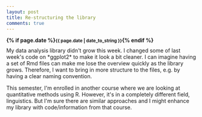 ```yaml
---
layout: post
title: Re-structuring the library
comments: true
---
```

<div style="font-weight:bold; margin-bottom:10px;">
{% if page.date %}<small>{{ page.date | date_to_string }}</small>{% endif %}
</div>
My data analysis library didn't grow this week. I changed some of last week's code on *ggplot2* to make it look a bit cleaner. I can imagine having a set of Rmd files can make me lose the overview quickly as the library grows. Therefore, I want to bring in more structure to the files, e.g. by having a clear naming convention.

This semester, I'm enrolled in another course where we are looking at quantitative methods using R. However, it's in a completely different field, linguistics. But I'm sure there are similar approaches and I might enhance my library with code/information from that course.